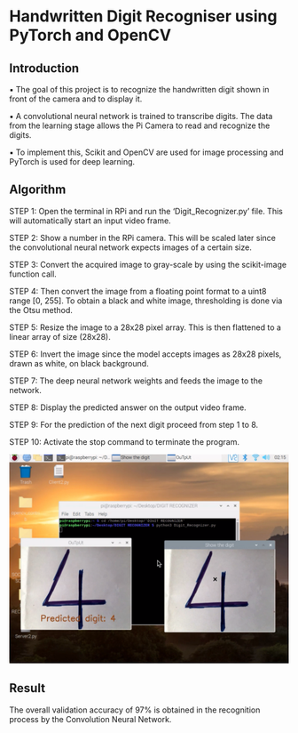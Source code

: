 # Handwritten Digit Recogniser using PyTorch and OpenCV

## Introduction

▪ The goal of this project is to recognize the handwritten digit shown in front of the camera and to display it.

▪ A convolutional neural network is trained to transcribe digits. The data from the learning stage allows the Pi Camera to read and recognize the digits.

▪ To implement this, Scikit and OpenCV are used for image processing and PyTorch is used for deep learning.

## Algorithm

STEP 1: Open the terminal in RPi and run the ‘Digit_Recognizer.py’ file. This will automatically start an input video frame.   
          
STEP 2: Show a number in the RPi camera. This will be scaled later since the convolutional neural network expects images of a certain size.

STEP 3: Convert the acquired image to gray-scale by using the scikit-image function call.

STEP 4: Then convert the image from a floating point format to a uint8 range [0, 255]. To obtain a black and white image, thresholding is done via the Otsu method. 

STEP 5: Resize the image to a 28x28 pixel array. This is then flattened to a linear array of size (28x28). 

STEP 6: Invert the image since the model accepts images as 28x28 pixels, drawn as white, on black background.

STEP 7: The deep neural network weights and feeds the image to the network.

STEP 8: Display the predicted answer on the output video frame.

STEP 9: For the prediction of the next digit proceed from step 1 to 8.

STEP 10: Activate the stop command to terminate the program.

![Screenshot](/docs/Screenshot.png)

## Result

The overall validation accuracy of 97% is obtained in the recognition process by the Convolution Neural Network.
